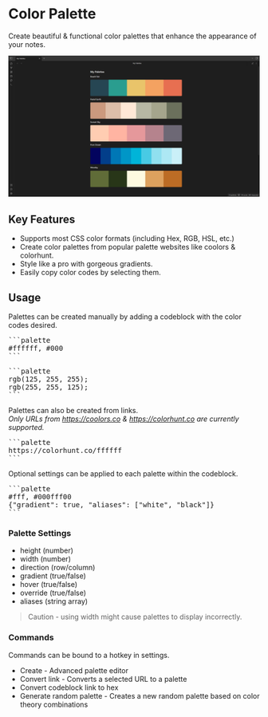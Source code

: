 # Color Palette

Create beautiful & functional color palettes that enhance the appearance of your notes.

![Color Palette Demo](ColorPaletteDemo.png)

## Key Features

- Supports most CSS color formats (including Hex, RGB, HSL, etc.)
- Create color palettes from popular palette websites like coolors & colorhunt.
- Style like a pro with gorgeous gradients.
- Easily copy color codes by selecting them.

## Usage

Palettes can be created manually by adding a codeblock with the color codes desired.

<pre>
```palette
#ffffff, #000
```
</pre>

<pre>
```palette
rgb(125, 255, 255);
rgb(255, 255, 125);
```
</pre>

Palettes can also be created from links.\
*Only URLs from https://coolors.co & https://colorhunt.co are currently supported.*

<pre>
```palette
https://colorhunt.co/ffffff
```
</pre>

Optional settings can be applied to each palette within the codeblock.
<pre>
```palette
#fff, #000fff00
{"gradient": true, "aliases": ["white", "black"]}
```
</pre>

### Palette Settings

- height (number)
- width (number)
- direction (row/column)
- gradient (true/false)
- hover (true/false)
- override (true/false)
- aliases (string array)

> Caution - using width might cause palettes to display incorrectly.

### Commands

Commands can be bound to a hotkey in settings.

- Create - Advanced palette editor
- Convert link - Converts a selected URL to a palette
- Convert codeblock link to hex
- Generate random palette - Creates a new random palette based on color theory combinations